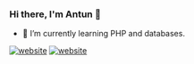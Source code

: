 ### Hi there, I'm Antun 👋

  - 📖 I’m currently learning PHP and databases.


[![website](./img/linkedin-light.svg)](https://hr.linkedin.com/in/antun-rukavina-430b85188)
[![website](./img/linkedin-dark.svg)](https://hr.linkedin.com/in/antun-rukavina-430b85188)
&nbsp;&nbsp;
<!--
**anrukavina/anrukavina** is a ✨ _special_ ✨ repository because its `README.md` (this file) appears on your GitHub profile.

Here are some ideas to get you started:

- 🔭 I’m currently working on ...
- 🌱 I’m currently learning ...
- 👯 I’m looking to collaborate on ...
- 🤔 I’m looking for help with ...
- 💬 Ask me about ...
- 📫 How to reach me: ...
- 😄 Pronouns: ...
- ⚡ Fun fact: ...
-->
